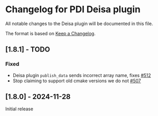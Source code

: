 # Changelog for PDI Deisa plugin
All notable changes to the Deisa plugin will be documented in this file.

The format is based on [Keep a Changelog](https://keepachangelog.com/en/1.0.0/).


## [1.8.1] - TODO

### Fixed
* Deisa plugin `publish_data` sends incorrect array name, fixes
  [#512](https://github.com/pdidev/pdi/issues/512)
* Stop claiming to support old cmake versions we do not
  [#507](https://github.com/pdidev/pdi/issues/507)


## [1.8.0] - 2024-11-28

Initial release
